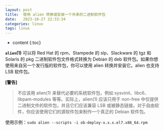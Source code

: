 ```yaml
---
layout: post
title:  使用 alien 转换或安装一个外来的二进制软件包
date:   2023-10-27 22:33:34
categories: linux
tags: linux
---
```


* content
{:toc}



**``alien``(1)** 可以将 Red Hat 的 rpm、Stampede 的 slp、Slackware 的 tgz 和 Solaris 的 pkg 二进制软件包文件格式转换为 Debian 的 deb 软件包。如果你想使用来自另一个发行版的软件包，你可以使用 alien 转换并安装它。alien 也支持 LSB 软件包。

**[警告]**
>不应该用 alien(1) 来替代必要的系统软件包，例如 sysvinit、libc6、libpam-modules 等等。实际上，alien(1) 应该只用于 non-free 中仅提供二进制文件的软件包，并且它们应该兼容 LSB 或被静态链接。对于自由软件，你应该使用它们的源软件包来制作一个真正的 Debian 软件包。


使用示例：``sudo alien --scripts -i ob-deploy-x.x.x.el7.x86_64.rpm``